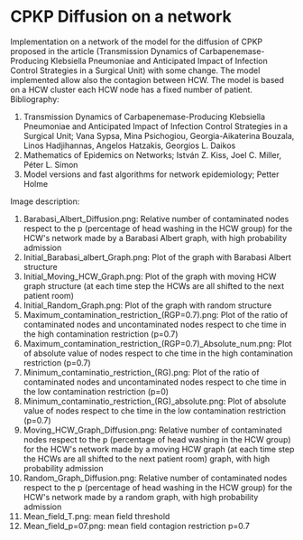 # CPKP Diffusion on a network
Implementation on a network of the model for the diffusion of CPKP proposed in the article (Transmission Dynamics of Carbapenemase-Producing
Klebsiella Pneumoniae and Anticipated Impact of Infection Control Strategies in a Surgical Unit) with some change.
The model implemented allow also the contagion between HCW. The model is based on a HCW cluster each HCW node has a fixed number of patient.\
Bibliography:
1. Transmission Dynamics of Carbapenemase-Producing Klebsiella Pneumoniae and Anticipated Impact of Infection Control Strategies in a Surgical Unit; Vana Sypsa, Mina Psichogiou, Georgia-Aikaterina Bouzala, Linos Hadjihannas, Angelos Hatzakis, Georgios L. Daikos
2. Mathematics of Epidemics on Networks; István Z. Kiss, Joel C. Miller, Péter L. Simon
3. Model versions and fast algorithms for network epidemiology; Petter Holme


Image description:
1. Barabasi_Albert_Diffusion.png: Relative number of contaminated nodes respect to the p (percentage of head washing in the HCW group) for the HCW's network made by a Barabasi Albert graph, with high probability admission
2. Initial_Barabasi_albert_Graph.png: Plot of the graph with Barabasi Albert structure
3. Initial_Moving_HCW_Graph.png: Plot of the graph with moving HCW graph structure (at each time step the HCWs are all shifted to the next patient room)
4. Initial_Random_Graph.png: Plot of the graph with random structure
5. Maximum_contamination_restriction_(RGP=0.7).png: Plot of the ratio of contaminated nodes and uncontaminated nodes respect to che time in the high contamination restriction (p=0.7)
6. Maximum_contamination_restriction_(RGP=0.7)_Absolute_num.png: Plot of absolute value of nodes respect to che time in the high contamination restriction (p=0.7)
7. Minimum_contaminatio_restriction_(RG).png: Plot of the ratio of contaminated nodes and uncontaminated nodes respect to che time in the low contamination restriction (p=0)
8. Minimum_contaminatio_restriction_(RG)_absolute.png: Plot of absolute value of nodes respect to che time in the low contamination restriction (p=0.7)
9. Moving_HCW_Graph_Diffusion.png: Relative number of contaminated nodes respect to the p (percentage of head washing in the HCW group) for the HCW's network made by a moving HCW graph (at each time step the HCWs are all shifted to the next patient room) graph, with high probability admission
10. Random_Graph_Diffusion.png: Relative number of contaminated nodes respect to the p (percentage of head washing in the HCW group) for the HCW's network made by a random graph, with high probability admission
11. Mean_field_T.png: mean field threshold
12. Mean_field_p=07.png: mean field contagion restriction p=0.7
